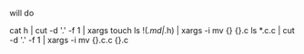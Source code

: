 will do

cat h | cut -d '.' -f 1 | xargs touch
ls !(*.md|*.h) | xargs -i mv {} {}.c
ls *.c.c | cut -d '.' -f 1 | xargs -i mv {}.c.c {}.c

